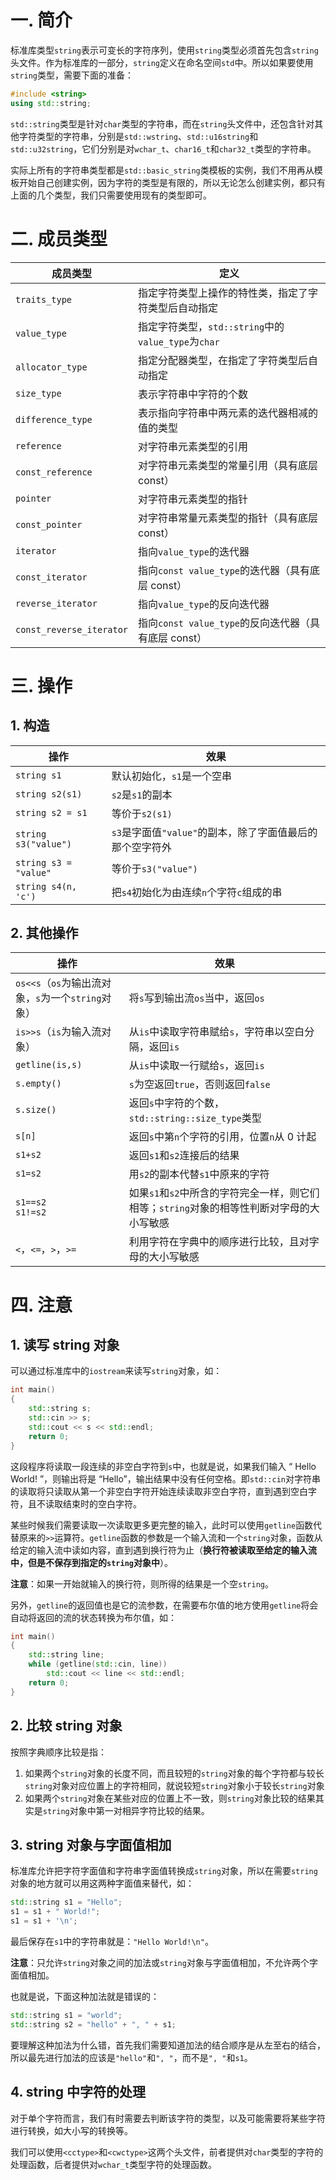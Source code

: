# 一. 简介

标准库类型`string`表示可变长的字符序列，使用`string`类型必须首先包含`string`头文件。作为标准库的一部分，`string`定义在命名空间`std`中。所以如果要使用`string`类型，需要下面的准备：

```c++
#include <string>
using std::string;
```

`std::string`类型是针对`char`类型的字符串，而在`string`头文件中，还包含针对其他字符类型的字符串，分别是`std::wstring`、`std::u16string`和`std::u32string`，它们分别是对`wchar_t`、`char16_t`和`char32_t`类型的字符串。

实际上所有的字符串类型都是`std::basic_string`类模板的实例，我们不用再从模板开始自己创建实例，因为字符的类型是有限的，所以无论怎么创建实例，都只有上面的几个类型，我们只需要使用现有的类型即可。



# 二. 成员类型

| 成员类型                 | 定义                                                 |
| ------------------------ | ---------------------------------------------------- |
| `traits_type`            | 指定字符类型上操作的特性类，指定了字符类型后自动指定 |
| `value_type`             | 指定字符类型，`std::string`中的`value_type`为`char`  |
| `allocator_type`         | 指定分配器类型，在指定了字符类型后自动指定           |
| `size_type`              | 表示字符串中字符的个数                               |
| `difference_type`        | 表示指向字符串中两元素的迭代器相减的值的类型         |
| `reference`              | 对字符串元素类型的引用                               |
| `const_reference`        | 对字符串元素类型的常量引用（具有底层 const）         |
| `pointer`                | 对字符串元素类型的指针                               |
| `const_pointer`          | 对字符串常量元素类型的指针（具有底层 const）         |
| `iterator`               | 指向`value_type`的迭代器                             |
| `const_iterator`         | 指向`const value_type`的迭代器（具有底层 const）     |
| `reverse_iterator`       | 指向`value_type`的反向迭代器                         |
| `const_reverse_iterator` | 指向`const value_type`的反向迭代器（具有底层 const） |



# 三. 操作

## 1. 构造

| 操作                  | 效果                                                      |
| --------------------- | --------------------------------------------------------- |
| `string s1`           | 默认初始化，`s1`是一个空串                                |
| `string s2(s1)`       | `s2`是`s1`的副本                                          |
| `string s2 = s1`      | 等价于`s2(s1)`                                            |
| `string s3("value")`  | `s3`是字面值`"value"`的副本，除了字面值最后的那个空字符外 |
| `string s3 = "value"` | 等价于`s3("value")`                                       |
| `string s4(n, 'c')`   | 把`s4`初始化为由连续`n`个字符`c`组成的串                  |



## 2. 其他操作

| 操作                                               | 效果                                                         |
| -------------------------------------------------- | ------------------------------------------------------------ |
| `os<<s`（`os`为输出流对象，`s`为一个`string`对象） | 将`s`写到输出流`os`当中，返回`os`                            |
| `is>>s`（`is`为输入流对象）                        | 从`is`中读取字符串赋给`s`，字符串以空白分隔，返回`is`        |
| `getline(is,s)`                                    | 从`is`中读取一行赋给`s`，返回`is`                            |
| `s.empty()`                                        | `s`为空返回`true`，否则返回`false`                           |
| `s.size()`                                         | 返回`s`中字符的个数，`std::string::size_type`类型            |
| `s[n]`                                             | 返回`s`中第`n`个字符的引用，位置`n`从 0 计起                 |
| `s1+s2`                                            | 返回`s1`和`s2`连接后的结果                                   |
| `s1=s2`                                            | 用`s2`的副本代替`s1`中原来的字符                             |
| `s1==s2`<br />`s1!=s2`                             | 如果`s1`和`s2`中所含的字符完全一样，则它们相等；`string`对象的相等性判断对字母的大小写敏感 |
| `<`，`<=`，`>`，`>=`                               | 利用字符在字典中的顺序进行比较，且对字母的大小写敏感         |



# 四. 注意

## 1. 读写 string 对象

可以通过标准库中的`iostream`来读写`string`对象，如：

```c++
int main()
{
    std::string s;
    std::cin >> s;
    std::cout << s << std::endl;
    return 0;
}
```

这段程序将读取一段连续的非空白字符到`s`中，也就是说，如果我们输入 “	 Hello World! 	”，则输出将是 “Hello”，输出结果中没有任何空格。即`std::cin`对字符串的读取将只读取从第一个非空白字符开始连续读取非空白字符，直到遇到空白字符，且不读取结束时的空白字符。

某些时候我们需要读取一次读取更多更完整的输入，此时可以使用`getline`函数代替原来的`>>`运算符。`getline`函数的参数是一个输入流和一个`string`对象，函数从给定的输入流中读如内容，直到遇到换行符为止（**换行符被读取至给定的输入流中，但是不保存到指定的`string`对象中**）。

**注意**：如果一开始就输入的换行符，则所得的结果是一个空`string`。

另外，`getline`的返回值也是它的流参数，在需要布尔值的地方使用`getline`将会自动将返回的流的状态转换为布尔值，如：

```c++
int main()
{
    std::string line;
    while (getline(std::cin, line))
        std::cout << line << std::endl;
    return 0;
}
```



## 2. 比较 string 对象

按照字典顺序比较是指：

1. 如果两个`string`对象的长度不同，而且较短的`string`对象的每个字符都与较长`string`对象对应位置上的字符相同，就说较短`string`对象小于较长`string`对象
2. 如果两个`string`对象在某些对应的位置上不一致，则`string`对象比较的结果其实是`string`对象中第一对相异字符比较的结果。



## 3. string 对象与字面值相加

标准库允许把字符字面值和字符串字面值转换成`string`对象，所以在需要`string`对象的地方就可以用这两种字面值来替代，如：

```c++
std::string s1 = "Hello";
s1 = s1 + " World!";
s1 = s1 + '\n';
```

最后保存在`s1`中的字符串就是：`"Hello World!\n"`。

**注意**：只允许`string`对象之间的加法或`string`对象与字面值相加，不允许两个字面值相加。

也就是说，下面这种加法就是错误的：

```c++
std::string s1 = "world";
std::string s2 = "hello" + ", " + s1;
```

要理解这种加法为什么错，首先我们需要知道加法的结合顺序是从左至右的结合，所以最先进行加法的应该是`"hello"`和`", "`，而不是`", "`和`s1`。 



## 4. string 中字符的处理

对于单个字符而言，我们有时需要去判断该字符的类型，以及可能需要将某些字符进行转换，如大小写的转换等。

我们可以使用`<cctype>`和`<cwctype>`这两个头文件，前者提供对`char`类型的字符的处理函数，后者提供对`wchar_t`类型字符的处理函数。